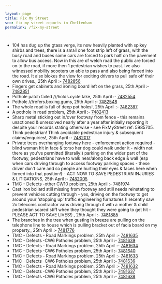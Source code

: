 ```yaml
---

layout: page
title: Fix My Street
seo: fix my street reports in Cheltenham
permalink: /fix-my-street

---
```


<!-- fix_marker starts -->

- 104 has dug up the gtass verge, its now heavily planted with spikey shirbs and trees, there is a small one foot strip left of grass, with the busy road and buses some cars are forced to park half on the pavement to allow bus access. Now in this are of welch road the public are forced on to the road, if more then 1 pedestrian wishes to past. Ive also witnessed mobility scooters un able to pass and also being forced into the road. It also blokes the view for exciting drivers to pull safe off their own drives., 25th April :- [7482856](https://www.fixmystreet.com/report/7482856)
- Fingers get cabinets and ironing board left on the grass, 25th April :- [7482851](https://www.fixmystreet.com/report/7482851)
- Pothole patch failed ///holds.cycle.take, 25th April :- [7482554](https://www.fixmystreet.com/report/7482554)
- Pothole ///refers.boxing.gums, 25th April :- [7482548](https://www.fixmystreet.com/report/7482548)
- The whole road is full of deep pot holes!, 25th April :- [7482387](https://www.fixmystreet.com/report/7482387)
- A pothole in road problem, 25th April :- [7482413](https://www.fixmystreet.com/report/7482413)
- Sharp metal sticking out in/over footway from fence - this remains unactioned & unresolved nearly after a year after initially reporting it despite your records stating otherwise - see FixMyStreet ref: 5985705. Think pedestrian! Think avoidable pedestrian injury & subsequent claims/enquiries!, 25th April :- [7482017](https://www.fixmystreet.com/report/7482017)
- Private trees overhanging footway here - enforcement action required - blind woman hit in face & torso her dog could walk under it - width not there as you've permitted (literally!) parking on the wider part of the footway, pedestrians have to walk near/along back edge & wall (esp when cars driving through to access footway parking spaces - these driver don't care and so people are hurting their eyes & faces here when forced into that position!) - ACT NOW TO SAVE PEDESTRIAN INJURIES & LITIGATIONS, 25th April :- [7482005](https://www.fixmystreet.com/report/7482005)
- TMC - Defects -other CW10 problem, 25th April :- [7481974](https://www.fixmystreet.com/report/7481974)
- Cast iron bollard still missing from footway and still needs reinstating to prevent vehicles cutting through - yes, driving on the footway to get around your 'stopping up' traffic engineering furnatures (I recently saw 2x telecoms contractor vans driving through it with a mother & child pedestrian scared stiff when they thought they were going to get hit - PLEASE ACT TO SAVE LIVES!)., 25th April :- [7481885](https://www.fixmystreet.com/report/7481885)
- The branches in the tree when gusting in breeze are pulling on the telephone line to house which is pulling bracket out of facia board on my property., 25th April :- [7481776](https://www.fixmystreet.com/report/7481776)
- TMC - Defects - Road Markings problem, 25th April :- [7481635](https://www.fixmystreet.com/report/7481635)
- TMC - Defects -CW6 Potholes  problem, 25th April :- [7481639](https://www.fixmystreet.com/report/7481639)
- TMC - Defects - Road Markings problem, 25th April :- [7481634](https://www.fixmystreet.com/report/7481634)
- TMC - Defects -CW6 Potholes  problem, 25th April :- [7481640](https://www.fixmystreet.com/report/7481640)
- TMC - Defects - Road Markings problem, 25th April :- [7481633](https://www.fixmystreet.com/report/7481633)
- TMC - Defects -CW6 Potholes  problem, 25th April :- [7481636](https://www.fixmystreet.com/report/7481636)
- TMC - Defects - Road Markings problem, 25th April :- [7481632](https://www.fixmystreet.com/report/7481632)
- TMC - Defects -CW6 Potholes  problem, 25th April :- [7481637](https://www.fixmystreet.com/report/7481637)
- TMC - Defects -CW6 Potholes  problem, 25th April :- [7481638](https://www.fixmystreet.com/report/7481638)

<!-- fix_marker ends -->